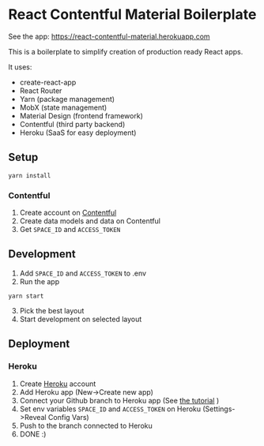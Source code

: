 # React Contentful Material Boilerplate
See the app: https://react-contentful-material.herokuapp.com

This is a boilerplate to simplify creation of production ready React apps.

It uses: 
* create-react-app
* React Router
* Yarn (package management)
* MobX (state management)
* Material Design (frontend framework)
* Contentful (third party backend)
* Heroku (SaaS for easy deployment)

## Setup
```
yarn install
```
 
### Contentful
1. Create account on [Contentful](www.contentful.com)
2. Create data models and data on Contentful
3. Get `SPACE_ID` and `ACCESS_TOKEN`
 
## Development
1. Add `SPACE_ID` and `ACCESS_TOKEN` to .env
2. Run the app
```
yarn start
```
3. Pick the best layout
4. Start development on selected layout 
## Deployment
### Heroku
1. Create [Heroku](heroku.com) account
2. Add Heroku app (New->Create new app)
3. Connect your Github branch to Heroku app (See [the tutorial](https://medium.com/quick-code/deploying-production-build-of-react-app-to-heroku-2548d8bf6936) )
4. Set env variables `SPACE_ID` and `ACCESS_TOKEN` on Heroku (Settings->Reveal Config Vars)
5. Push to the branch connected to Heroku
6. DONE :) 
